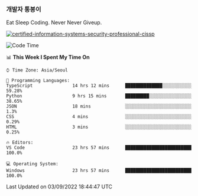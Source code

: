 ### 개발자 통붕이
Eat Sleep Coding.
Never Never Giveup.

[![certified-information-systems-security-professional-cissp](https://user-images.githubusercontent.com/44606727/157613689-acd84ec6-5f8f-4e79-89d9-a8d51f033634.png)](https://www.credly.com/badges/f394a010-85a0-450b-9136-8043af01d71c/public_url)

<!--START_SECTION:waka-->
![Code Time](http://img.shields.io/badge/Code%20Time-1%2C030%20hrs%2025%20mins-blue)

📊 **This Week I Spent My Time On** 

```text
⌚︎ Time Zone: Asia/Seoul

💬 Programming Languages: 
TypeScript               14 hrs 12 mins      ██████████████░░░░░░░░░░░   59.28% 
Python                   9 hrs 15 mins       █████████░░░░░░░░░░░░░░░░   38.65% 
JSON                     18 mins             ░░░░░░░░░░░░░░░░░░░░░░░░░   1.3% 
CSS                      4 mins              ░░░░░░░░░░░░░░░░░░░░░░░░░   0.29% 
HTML                     3 mins              ░░░░░░░░░░░░░░░░░░░░░░░░░   0.25%

🔥 Editors: 
VS Code                  23 hrs 57 mins      █████████████████████████   100.0%

💻 Operating System: 
Windows                  23 hrs 57 mins      █████████████████████████   100.0%

```


 Last Updated on 03/09/2022 18:44:47 UTC
<!--END_SECTION:waka-->
